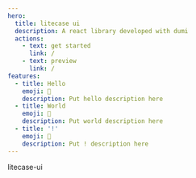 ```yaml
---
hero:
  title: litecase ui
  description: A react library developed with dumi
  actions:
    - text: get started
      link: /
    - text: preview
      link: /
features:
  - title: Hello
    emoji: 💎
    description: Put hello description here
  - title: World
    emoji: 🌈
    description: Put world description here
  - title: '!'
    emoji: 🚀
    description: Put ! description here
---
```


litecase-ui
